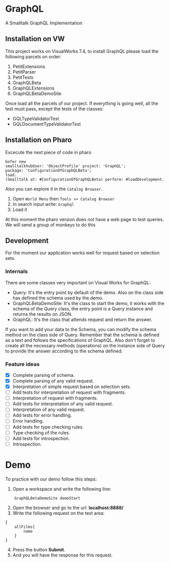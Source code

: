 # GraphQL
A Smalltalk GraphQL Implementation

## Installation on VW

This project works on VisualWorks 7.4, to install GraphQL please load the following parcels on order:
1. PetitExtensions
2. PetitParser
3. PetitTests
4. GraphQLBeta
5. GraphQLExtensions
6. GraphQLBetaDemoSite

Once load all the parcels of our project. If everything is going well, all the test must pass, except the tests of the classes:
- GQLTypeValidatorTest
- GQLDocumentTypeValidatorTest

## Installation on Pharo

Excecute the next piece of code in pharo

```Smalltalk
Gofer new
smalltalkhubUser: 'ObjectProfile' project: 'GraphQL';
package: 'ConfigurationOfGraphQLBeta';
load.
(Smalltalk at: #ConfigurationOfGraphQLBeta) perform: #loadDevelopment.
``` 

Also you can explore it in the `Catalog Browser`.
1. Open `World Menu` then `Tools >> Catalog Browser`
2. In search input write: `Graphql`
3. Load it 

At this moment the pharo version does not have a web page to test queries. We will send a group of monkeys to do this 

## Development
For the moment our application works well for request based on selection sets.

### Internals 
There are some classes very important on Visual Works for GraphQL:
- Query: It's the entry point by default of the demo. Also on the class side has defined the schema used by the demo.
- GraphQLBetaDemoSite: It's the class to start the demo, it works with the schema of the Query class, the entry point is a Query instance and returns the results on JSON.
- GraphQL: It's the class that attends request and return the answer.

If you want to add your data to the Schema, you can modify the schema method on the class side of Query. Remember that the schema is defined as a text and follows the specifications of GraphQL.
Also don't forget to create all the necessary methods (operations) on the instance side of Query to provide the answer according to the schema defined.

### Feature ideas
* [x] Complete parsing of schema.
* [x] Complete parsing of any valid request.
* [x] Interpretation of simple request based on selection sets.
* [ ] Add tests for interpretation of request with fragments.
* [ ] Interpretation of request with fragments.
* [ ] Add tests for interpretation of any valid request.
* [ ] Interpretation of any valid request.
* [ ] Add tests for error handling.
* [ ] Error handling.
* [ ] Add tests for type checking rules.
* [ ] Type checking of the rules.
* [ ] Add tests for introspection.
* [ ] Introspection.

# Demo
To practice with our demo follow this steps:
1. Open a workspace and write the following line:
```
    GraphQLBetaDemoSite demoStart
```
2. Open the browser and go to the url:
	**localhost:8888/**
3. Write the following request on the text area:
```
{
	allFilms{
		name	
	}
}
```
4. Press the button **Submit**.
5. And you will have the response for this request.
